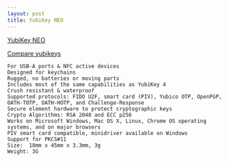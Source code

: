 ```yaml
---
layout: post
title: YubiKey NEO
---
```


[YubiKey NEO](https://www.yubico.com/product/yubikey-neo/)


[Compare yubikeys](https://www.yubico.com/products/yubikey-hardware/compare-yubikeys/)

    For USB-A ports & NFC active devices
    Designed for keychains
    Rugged, no batteries or moving parts
    Includes most of the same capabilities as YubiKey 4
	Crush resistant & waterproof
	Supported protocols: FIDO U2F, smart card (PIV), Yubico OTP, OpenPGP, OATH-TOTP, OATH-HOTP, and Challenge-Response
	Secure element hardware to protect cryptographic keys
	Crypto Algorithms: RSA 2048 and ECC p256
	Works on Microsoft Windows, Mac OS X, Linux, Chrome OS operating systems, and on major browsers
	PIV smart card compatible, minidriver available on Windows
	Support for PKCS#11
	Size:  18mm x 45mm x 3.3mm, 3g
	Weight: 3G
